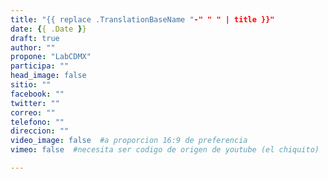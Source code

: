 ```yaml
---
title: "{{ replace .TranslationBaseName "-" " " | title }}"
date: {{ .Date }}
draft: true
author: ""
propone: "LabCDMX"
participa: ""
head_image: false
sitio: ""
facebook: ""
twitter: ""
correo: ""
telefono: ""
direccion: ""
video_image: false  #a proporcion 16:9 de preferencia
vimeo: false  #necesita ser codigo de origen de youtube (el chiquito)

---
```

